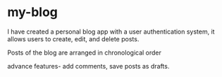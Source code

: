 # my-blog

I have created a personal blog app with a user authentication system, it allows users to create, edit, and delete posts.

Posts of the blog are arranged in chronological order

advance features- add comments, save posts as drafts.
